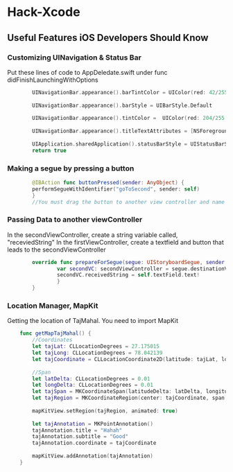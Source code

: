 # Hack-Xcode

## Useful Features iOS Developers Should Know

### Customizing UINavigation & Status Bar
Put these lines of code to AppDeledate.swift under func didFinishLaunchingWithOptions 
```Swift
        UINavigationBar.appearance().barTintColor = UIColor(red: 42/255.0, green: 140/255.0, blue: 166/255.0, alpha: 0.5)
    
        UINavigationBar.appearance().barStyle = UIBarStyle.Default
    
        UINavigationBar.appearance().tintColor =  UIColor(red: 204/255.0, green: 255/255.0, blue: 204/255.0, alpha: 1)
    
        UINavigationBar.appearance().titleTextAttributes = [NSForegroundColorAttributeName: UIColor(red: 204/255.0, green: 255/255.0, blue: 204/255.0, alpha: 1), NSFontAttributeName: UIFont(name: "OpenSans-Bold", size: 25)!]
    
        UIApplication.sharedApplication().statusBarStyle = UIStatusBarStyle.LightContent
        return true
```
### Making a segue by pressing a button 
```Swift
        @IBAction func buttonPressed(sender: AnyObject) {
        performSegueWithIdentifier("goToSecond", sender: self)
        }
        //You must drag the button to another view controller and name the segue as "goToSecond" on the storyboard
```

### Passing Data to another viewController 
In the secondViewController, create a string variable called, "receviedString"
In the firstViewController, create a textfield and button that leads to the secondViewController

```Swift
        override func prepareForSegue(segue: UIStoryboardSegue, sender: AnyObject?) {
                var secondVC: secondViewController = segue.destinationViewController as! secondViewController 
                secondVC.receivedString = self.textField.text!
                }
        }
```
### Location Manager, MapKit
Getting the location of TajMahal. You need to import MapKit 

```Swift
    func getMapTajMahal() {
        //Coordinates
        let tajLat: CLLocationDegrees = 27.175015
        let tajLong: CLLocationDegrees = 78.042139
        let tajCoordinate = CLLocationCoordinate2D(latitude: tajLat, longitude: tajLat)
        
        //Span
        let latDelta: CLLocationDegrees = 0.01
        let longDelta: CLLocationDegrees = 0.01
        let tajSpan = MKCoordinateSpan(latitudeDelta: latDelta, longitudeDelta: longDelta)
        let tajRegion = MKCoordinateRegion(center: tajCoordinate, span: tajSpan)
        
        mapKitView.setRegion(tajRegion, animated: true)
        
        let tajAnnotation = MKPointAnnotation()
        tajAnnotation.title = "Hahah"
        tajAnnotation.subtitle = "Good"
        tajAnnotation.coordinate = tajCoordinate
        
        mapKitView.addAnnotation(tajAnnotation)
    }
```

